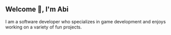 <h2>Welcome 👋, I'm Abi </h2>

I am a software developer who specializes in game development and enjoys working on a variety of fun projects.
